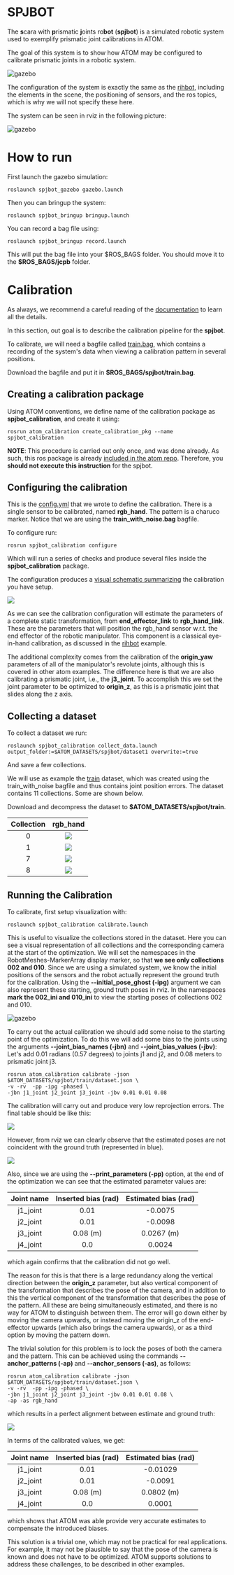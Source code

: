 # SPJBOT

The **s**cara with **p**rismatic **j**oints ro**bot** (**spjbot**) is a simulated robotic system used to exemplify prismatic joint calibrations in ATOM.

The goal of this system is to show how ATOM may be configured to calibrate prismatic joints in a robotic system.

![gazebo](docs/system.png)

The configuration of the system is exactly the same as the [rihbot](https://github.com/lardemua/atom/tree/noetic-devel/atom_examples/rihbot), including the elements in the scene, the positioning of sensors, and the ros topics, which is why we will not specify these here.

The system can be seen in rviz in the following picture:

![gazebo](docs/rviz.png)

# How to run

First launch the gazebo simulation:

    roslaunch spjbot_gazebo gazebo.launch

Then you can bringup the system:

    roslaunch spjbot_bringup bringup.launch

You can record a bag file using:

    roslaunch spjbot_bringup record.launch

This will put the bag file into your \$ROS_BAGS folder. You should move it to the **$ROS_BAGS/jcpb** folder.

# Calibration

As always, we recommend a careful reading of the [documentation](https://lardemua.github.io/atom_documentation/) to learn all the details.

In this section, out goal is to describe the calibration pipeline for the **spjbot**.

To calibrate, we will need a bagfile called [train.bag](https://drive.google.com/file/d/1M3FyPB9ZTMqF9WioXKbiHa9tIDl9zpYP/view?usp=sharing), which contains a recording of the system's data when viewing a calibration pattern in several positions.

Download the bagfile and put it in **$ROS_BAGS/spjbot/train.bag**.

## Creating a calibration package

Using ATOM conventions, we define name of the calibration package as **spjbot_calibration**, and create it using:

    rosrun atom_calibration create_calibration_pkg --name spjbot_calibration

**NOTE**: This procedure is carried out only once, and was done already. As such, this ros package is already [included in the atom repo](https://github.com/lardemua/atom/tree/noetic-devel/atom_examples/spjbot/spjbot_calibration). Therefore, you **should not execute this instruction** for the spjbot.

## Configuring the calibration

This is the [config.yml](https://github.com/lardemua/atom/blob/noetic-devel/atom_examples/spjbot/spjbot_calibration/calibration/config.yml) that we wrote to define the calibration. There is a single sensor to be calibrated, named **rgb_hand**. The pattern is a charuco marker. Notice that we are using the **train_with_noise.bag** bagfile.


To configure run:

    rosrun spjbot_calibration configure

Which will run a series of checks and produce several files inside the **spjbot_calibration** package.

The configuration produces a [visual schematic summarizing](https://github.com/lardemua/atom/blob/noetic-devel/atom_examples/spjbot/spjbot_calibration/calibration/summary.pdf) the calibration you have setup.

![](docs/summary.png)

As we can see the calibration configuration will estimate the parameters of a complete static transformation, from **end_effector_link** to **rgb_hand_link**. These are the parameters that will position the rgb_hand sensor w.r.t. the end effector of the robotic manipulator. This component is a classical eye-in-hand calibration, as discussed in the [rihbot](https://github.com/lardemua/atom/tree/noetic-devel/atom_examples/rihbot) example.

The additional complexity comes from the calibration of the **origin_yaw** parameters of all of the manipulator's revolute joints, although this is covered in other atom examples. The difference here is that we are also calibrating a prismatic joint, i.e., the **j3_joint**. To accomplish this we set the joint parameter to be optimized to **origin_z**, as this is a prismatic joint that slides along the z axis.

## Collecting a dataset

To collect a dataset we run:

    roslaunch spjbot_calibration collect_data.launch output_folder:=$ATOM_DATASETS/spjbot/dataset1 overwrite:=true

And save a few collections.

We will use as example the [train](https://drive.google.com/file/d/1WjbzB9MRPmGcowggLKX-zDOaKnj89yRF/view?usp=sharing) dataset, which was created using the train_with_noise bagfile and thus contains joint position errors. The dataset contains 11 collections. Some are shown below.

Download and decompress the dataset to **$ATOM_DATASETS/spjbot/train**.

Collection |           rgb_hand
:----------------:|:-------------------------:
0 | ![](docs/rgb_hand_000.jpg)
1 | ![](docs/rgb_hand_001.jpg)
7 | ![](docs/rgb_hand_007.jpg)
8 | ![](docs/rgb_hand_008.jpg)


## Running the Calibration

To calibrate, first setup visualization with:

    roslaunch spjbot_calibration calibrate.launch

This is useful to visualize the collections stored in the dataset. Here you can see a visual representation of all collections and the corresponding camera at the start of the optimization. We will set the namespaces in the RobotMeshes-MarkerArray display marker, so that **we see only collections 002 and 010**. Since we are using a simulated system, we know the initial positions of the sensors and the robot actually represent the ground truth for the calibration. Using the **--initial_pose_ghost (-ipg)** argument we can also represent these starting, ground truth poses in rviz. In the namespaces **mark the 002_ini and 010_ini** to view the starting poses of collections 002 and 010.

![gazebo](docs/config_rviz.png)

To carry out the actual calibration we should add some noise to the starting point of the optimization. To do this we will add some bias to the joints using the arguments **--joint_bias_names (-jbn)** and **--joint_bias_values (-jbv)**:
Let's add 0.01 radians (0.57 degrees) to joints j1 and j2, and 0.08 meters to prismatic joint j3.

    rosrun atom_calibration calibrate -json $ATOM_DATASETS/spjbot/train/dataset.json \
    -v -rv  -pp -ipg -phased \
    -jbn j1_joint j2_joint j3_joint -jbv 0.01 0.01 0.08

The calibration will carry out and produce very low reprojection errors. The final table should be like this:

![](docs/calibration_output1.png)

However, from rviz we can clearly observe that the estimated poses are not coincident with the ground truth (represented in blue).

![](docs/calibration1.png)

Also, since we are using the **--print_parameters (-pp)** option, at the end of the optimization we can see that the estimated parameter values are:

Joint name | Inserted bias (rad) | Estimated bias (rad) |
:---:|:---:|:---:|
j1_joint | 0.01 | -0.0075
j2_joint | 0.01 | -0.0098
j3_joint | 0.08 (m) | 0.0267 (m)
j4_joint | 0.0 | 0.0024

which again confirms that the calibration did not go well.

The reason for this is that there is a large redundancy along the vertical direction between the **origin_z** parameter, but also vertical component of the transformation that describes the pose of the camera, and in addition to this the vertical component of the transformation that describes the pose of the pattern. All these are being simultaneously estimated, and there is no way for ATOM to distinguish between them. The error will go down either by moving the camera upwards, or instead moving the origin_z of the end-effector upwards (which also brings the camera upwards), or as a third option by moving the pattern down.

The trivial solution for this problem is to lock the poses of both the camera and the pattern. This can be achieved using the commands **--anchor_patterns (-ap)** and **--anchor_sensors (-as)**, as follows:

    rosrun atom_calibration calibrate -json $ATOM_DATASETS/spjbot/train/dataset.json \
    -v -rv  -pp -ipg -phased \
    -jbn j1_joint j2_joint j3_joint -jbv 0.01 0.01 0.08 \
    -ap -as rgb_hand

which results in a perfect alignment between estimate and ground truth:

![](docs/calibration2.png)

In terms of the calibrated values, we get:

Joint name | Inserted bias (rad) | Estimated bias (rad) |
:---:|:---:|:---:|
j1_joint | 0.01 | -0.01029
j2_joint | 0.01 | -0.0091
j3_joint | 0.08 (m) | 0.0802 (m)
j4_joint | 0.0 | 0.0001

which shows that ATOM was able provide very accurate estimates to compensate the introduced biases.

This solution is a trivial one, which may not be practical for real applications. For example, it may not be plausible to say that the pose of the camera is known and does not have to be optimized. ATOM supports solutions to address these challenges, to be described in other examples.